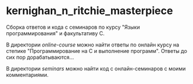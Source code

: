 # kernighan_n_ritchie_masterpiece

Сборка ответов и кода с семинаров по курсу "Языки программирования" и факультативу C.

В директории *online-course* можно найти ответы по онлайн курсу на степике "Программирование на C и выполнение программ". Ответы до сих пор дорабатываются...

В директории *seminars* можно найти код с онлайн-семинаров с моими комментариями.